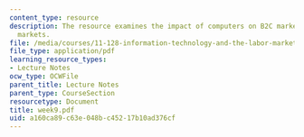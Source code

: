 ```yaml
---
content_type: resource
description: The resource examines the impact of computers on B2C markets and B2B
  markets.
file: /media/courses/11-128-information-technology-and-the-labor-market-spring-2005/a160ca89c63e048bc45217b10ad376cf_week9.pdf
file_type: application/pdf
learning_resource_types:
- Lecture Notes
ocw_type: OCWFile
parent_title: Lecture Notes
parent_type: CourseSection
resourcetype: Document
title: week9.pdf
uid: a160ca89-c63e-048b-c452-17b10ad376cf
---
```

